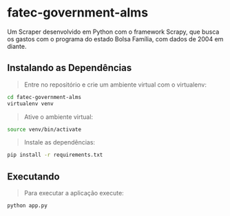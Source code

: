 # fatec-government-alms
Um Scraper desenvolvido em Python com o framework Scrapy, que busca os gastos com o programa do estado Bolsa Família, com dados de 2004 em diante.

## Instalando as Dependências

>Entre no repositório e crie um ambiente virtual com o virtualenv:

```sh
cd fatec-government-alms
virtualenv venv
```

>Ative o ambiente virtual:

```sh
source venv/bin/activate
```

>Instale as dependências:

```sh
pip install -r requirements.txt
```

## Executando

>Para executar a aplicação execute:

```py
python app.py
```

